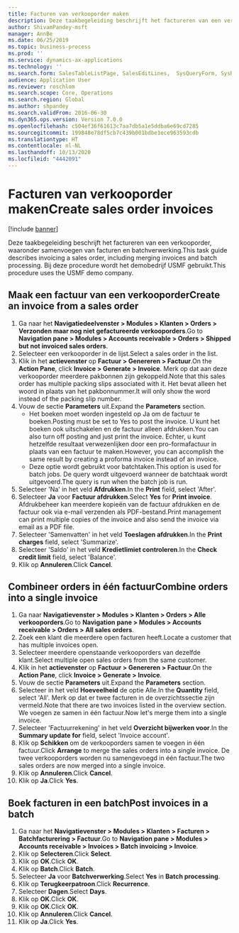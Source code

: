 ```yaml
---
title: Facturen van verkooporder maken
description: Deze taakbegeleiding beschrijft het factureren van een verkooporder, waaronder samenvoegen van facturen en batchverwerking.
author: ShivamPandey-msft
manager: AnnBe
ms.date: 06/25/2019
ms.topic: business-process
ms.prod: ''
ms.service: dynamics-ax-applications
ms.technology: ''
ms.search.form: SalesTableListPage, SalesEditLines,  SysQueryForm, SysRecurrence
audience: Application User
ms.reviewer: roschlom
ms.search.scope: Core, Operations
ms.search.region: Global
ms.author: shpandey
ms.search.validFrom: 2016-06-30
ms.dyn365.ops.version: Version 7.0.0
ms.openlocfilehash: c504ef36f61613c7aa7db5a1e5ddba6e69cd7285
ms.sourcegitcommit: 199848e78df5cb7c439b001bdbe1ece963593cdb
ms.translationtype: HT
ms.contentlocale: nl-NL
ms.lasthandoff: 10/13/2020
ms.locfileid: "4442091"
---
```

# <a name="create-sales-order-invoices"></a><span data-ttu-id="68c6d-103">Facturen van verkooporder maken</span><span class="sxs-lookup"><span data-stu-id="68c6d-103">Create sales order invoices</span></span>

[!include [banner](../../includes/banner.md)]

<span data-ttu-id="68c6d-104">Deze taakbegeleiding beschrijft het factureren van een verkooporder, waaronder samenvoegen van facturen en batchverwerking.</span><span class="sxs-lookup"><span data-stu-id="68c6d-104">This task guide describes invoicing a sales order, including merging invoices and batch processing.</span></span> <span data-ttu-id="68c6d-105">Bij deze procedure wordt het demobedrijf USMF gebruikt.</span><span class="sxs-lookup"><span data-stu-id="68c6d-105">This procedure uses the USMF demo company.</span></span>


## <a name="create-an-invoice-from-a-sales-order"></a><span data-ttu-id="68c6d-106">Maak een factuur van een verkooporder</span><span class="sxs-lookup"><span data-stu-id="68c6d-106">Create an invoice from a sales order</span></span>
1. <span data-ttu-id="68c6d-107">Ga naar het **Navigatiedeelvenster > Modules > Klanten > Orders > Verzonden maar nog niet gefactureerde verkooporders**.</span><span class="sxs-lookup"><span data-stu-id="68c6d-107">Go to **Navigation pane > Modules > Accounts receivable > Orders > Shipped but not invoiced sales orders**.</span></span>
2. <span data-ttu-id="68c6d-108">Selecteer een verkooporder in de lijst.</span><span class="sxs-lookup"><span data-stu-id="68c6d-108">Select a sales order in the list.</span></span> 
3. <span data-ttu-id="68c6d-109">Klik in het **actievenster** op **Factuur > Genereren > Factuur**.</span><span class="sxs-lookup"><span data-stu-id="68c6d-109">On the **Action Pane**, click **Invoice > Generate > Invoice**.</span></span> <span data-ttu-id="68c6d-110">Merk op dat aan deze verkooporder meerdere pakbonnen zijn gekoppeld.</span><span class="sxs-lookup"><span data-stu-id="68c6d-110">Note that this sales order has multiple packing slips associated with it.</span></span> <span data-ttu-id="68c6d-111">Het bevat alleen het woord <multiple> in plaats van het pakbonnummer.</span><span class="sxs-lookup"><span data-stu-id="68c6d-111">It will only show the word <multiple> instead of the packing slip number.</span></span>  
4. <span data-ttu-id="68c6d-112">Vouw de sectie **Parameters** uit.</span><span class="sxs-lookup"><span data-stu-id="68c6d-112">Expand the **Parameters** section.</span></span>
    - <span data-ttu-id="68c6d-113">Het boeken moet worden ingesteld op Ja om de factuur te boeken.</span><span class="sxs-lookup"><span data-stu-id="68c6d-113">Posting must be set to Yes to post the invoice.</span></span> <span data-ttu-id="68c6d-114">U kunt het boeken ook uitschakelen en de factuur alleen afdrukken.</span><span class="sxs-lookup"><span data-stu-id="68c6d-114">You can also turn off posting and just print the invoice.</span></span> <span data-ttu-id="68c6d-115">Echter, u kunt hetzelfde resultaat verwezenlijken door een pro-formafactuur in plaats van een factuur te maken.</span><span class="sxs-lookup"><span data-stu-id="68c6d-115">However, you can accomplish the same result by creating a proforma invoice instead of an invoice.</span></span>  
    - <span data-ttu-id="68c6d-116">Deze optie wordt gebruikt voor batchtaken.</span><span class="sxs-lookup"><span data-stu-id="68c6d-116">This option is used for batch jobs.</span></span> <span data-ttu-id="68c6d-117">De query wordt uitgevoerd wanneer de batchtaak wordt uitgevoerd.</span><span class="sxs-lookup"><span data-stu-id="68c6d-117">The query is run when the batch job is run.</span></span>
5. <span data-ttu-id="68c6d-118">Selecteer 'Na' in het veld **Afdrukken**.</span><span class="sxs-lookup"><span data-stu-id="68c6d-118">In the **Print** field, select 'After'.</span></span>
6. <span data-ttu-id="68c6d-119">Selecteer **Ja** voor **Factuur afdrukken**.</span><span class="sxs-lookup"><span data-stu-id="68c6d-119">Select **Yes** for **Print invoice**.</span></span> <span data-ttu-id="68c6d-120">Afdrukbeheer kan meerdere kopieën van de factuur afdrukken en de factuur ook via e-mail verzenden als PDF-bestand.</span><span class="sxs-lookup"><span data-stu-id="68c6d-120">Print management can print  multiple copies of the invoice and also send the invoice via email as a PDF file.</span></span>  
7. <span data-ttu-id="68c6d-121">Selecteer 'Samenvatten' in het veld **Toeslagen afdrukken**.</span><span class="sxs-lookup"><span data-stu-id="68c6d-121">In the **Print charges** field, select 'Summarize'.</span></span>
8. <span data-ttu-id="68c6d-122">Selecteer 'Saldo' in het veld **Kredietlimiet controleren**.</span><span class="sxs-lookup"><span data-stu-id="68c6d-122">In the **Check credit limit** field, select 'Balance'.</span></span>
9. <span data-ttu-id="68c6d-123">Klik op **Annuleren**.</span><span class="sxs-lookup"><span data-stu-id="68c6d-123">Click **Cancel**.</span></span>

## <a name="combine-orders-into-a-single-invoice"></a><span data-ttu-id="68c6d-124">Combineer orders in één factuur</span><span class="sxs-lookup"><span data-stu-id="68c6d-124">Combine orders into a single invoice</span></span>
1. <span data-ttu-id="68c6d-125">Ga naar **Navigatievenster > Modules > Klanten > Orders > Alle verkooporders**.</span><span class="sxs-lookup"><span data-stu-id="68c6d-125">Go to **Navigation pane > Modules > Accounts receivable > Orders > All sales orders**.</span></span>
2. <span data-ttu-id="68c6d-126">Zoek een klant die meerdere open facturen heeft.</span><span class="sxs-lookup"><span data-stu-id="68c6d-126">Locate a customer that has multiple invoices open.</span></span>
3. <span data-ttu-id="68c6d-127">Selecteer meerdere openstaande verkooporders van dezelfde klant.</span><span class="sxs-lookup"><span data-stu-id="68c6d-127">Select multiple open sales orders from the same customer.</span></span>
4. <span data-ttu-id="68c6d-128">Klik in het **actievenster** op **Factuur > Genereren > Factuur**.</span><span class="sxs-lookup"><span data-stu-id="68c6d-128">On the **Action Pane**, click **Invoice > Generate > Invoice**.</span></span>
5. <span data-ttu-id="68c6d-129">Vouw de sectie **Parameters** uit.</span><span class="sxs-lookup"><span data-stu-id="68c6d-129">Expand the **Parameters** section.</span></span>
6. <span data-ttu-id="68c6d-130">Selecteer in het veld **Hoeveelheid** de optie Alle.</span><span class="sxs-lookup"><span data-stu-id="68c6d-130">In the **Quantity** field, select 'All'.</span></span> <span data-ttu-id="68c6d-131">Merk op dat er twee facturen in de overzichtssectie zijn vermeld.</span><span class="sxs-lookup"><span data-stu-id="68c6d-131">Note that there are two invoices listed in the overview section.</span></span> <span data-ttu-id="68c6d-132">We voegen ze samen in één factuur.</span><span class="sxs-lookup"><span data-stu-id="68c6d-132">Now let's merge them into a single invoice.</span></span>  
7. <span data-ttu-id="68c6d-133">Selecteer 'Factuurrekening' in het veld **Overzicht bijwerken voor**.</span><span class="sxs-lookup"><span data-stu-id="68c6d-133">In the **Summary update for** field, select 'Invoice account'.</span></span>
8. <span data-ttu-id="68c6d-134">Klik op **Schikken** om de verkooporders samen te voegen in één factuur.</span><span class="sxs-lookup"><span data-stu-id="68c6d-134">Click **Arrange** to merge the sales orders into a single invoice.</span></span> <span data-ttu-id="68c6d-135">De twee verkooporders worden nu samengevoegd in één factuur.</span><span class="sxs-lookup"><span data-stu-id="68c6d-135">The two sales orders are now merged into a single invoice.</span></span>   
9. <span data-ttu-id="68c6d-136">Klik op **Annuleren**.</span><span class="sxs-lookup"><span data-stu-id="68c6d-136">Click **Cancel**.</span></span>
10. <span data-ttu-id="68c6d-137">Klik op **Ja**.</span><span class="sxs-lookup"><span data-stu-id="68c6d-137">Click **Yes**.</span></span>

## <a name="post-invoices-in-a-batch"></a><span data-ttu-id="68c6d-138">Boek facturen in een batch</span><span class="sxs-lookup"><span data-stu-id="68c6d-138">Post invoices in a batch</span></span>
1. <span data-ttu-id="68c6d-139">Ga naar het **Navigatievenster > Modules > Klanten > Facturen > Batchfacturering > Factuur**.</span><span class="sxs-lookup"><span data-stu-id="68c6d-139">Go to **Navigation pane > Modules > Accounts receivable > Invoices > Batch invoicing > Invoice**.</span></span>
2. <span data-ttu-id="68c6d-140">Klik op **Selecteren**.</span><span class="sxs-lookup"><span data-stu-id="68c6d-140">Click **Select**.</span></span>
3. <span data-ttu-id="68c6d-141">Klik op **OK**.</span><span class="sxs-lookup"><span data-stu-id="68c6d-141">Click **OK**.</span></span>
4. <span data-ttu-id="68c6d-142">Klik op **Batch**.</span><span class="sxs-lookup"><span data-stu-id="68c6d-142">Click **Batch**.</span></span>
5. <span data-ttu-id="68c6d-143">Selecteer **Ja** voor **Batchverwerking**.</span><span class="sxs-lookup"><span data-stu-id="68c6d-143">Select **Yes** in **Batch processing**.</span></span>
6. <span data-ttu-id="68c6d-144">Klik op **Terugkeerpatroon**.</span><span class="sxs-lookup"><span data-stu-id="68c6d-144">Click **Recurrence**.</span></span>
7. <span data-ttu-id="68c6d-145">Selecteer **Dagen**.</span><span class="sxs-lookup"><span data-stu-id="68c6d-145">Select **Days**.</span></span>
8. <span data-ttu-id="68c6d-146">Klik op **OK**.</span><span class="sxs-lookup"><span data-stu-id="68c6d-146">Click **OK**.</span></span>
9. <span data-ttu-id="68c6d-147">Klik op **OK**.</span><span class="sxs-lookup"><span data-stu-id="68c6d-147">Click **OK**.</span></span>
10. <span data-ttu-id="68c6d-148">Klik op **Annuleren**.</span><span class="sxs-lookup"><span data-stu-id="68c6d-148">Click **Cancel**.</span></span>
11. <span data-ttu-id="68c6d-149">Klik op **Ja**.</span><span class="sxs-lookup"><span data-stu-id="68c6d-149">Click **Yes**.</span></span>


